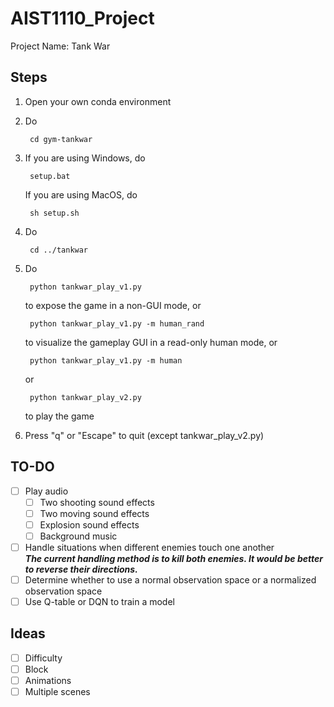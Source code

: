 # AIST1110_Project
Project Name: Tank War

## Steps
1. Open your own conda environment
1. Do

        cd gym-tankwar
        
1. If you are using Windows, do

        setup.bat
        
   If you are using MacOS, do
   
        sh setup.sh
        
1. Do

        cd ../tankwar
        
1. Do

        python tankwar_play_v1.py
        
   to expose the game in a non-GUI mode, or
   
        python tankwar_play_v1.py -m human_rand
        
   to visualize the gameplay GUI in a read-only human mode, or
   
        python tankwar_play_v1.py -m human
        
   or
   
        python tankwar_play_v2.py
        
   to play the game
        
1. Press "q" or "Escape" to quit (except tankwar_play_v2.py)

## TO-DO
- [ ] Play audio
  - [ ] Two shooting sound effects
  - [ ] Two moving sound effects
  - [ ] Explosion sound effects
  - [ ] Background music
- [ ] Handle situations when different enemies touch one another\
  ***The current handling method is to kill both enemies. It would be better to reverse their directions.***
- [ ] Determine whether to use a normal observation space or a normalized observation space
- [ ] Use Q-table or DQN to train a model

## Ideas
- [ ] Difficulty
- [ ] Block
- [ ] Animations
- [ ] Multiple scenes
